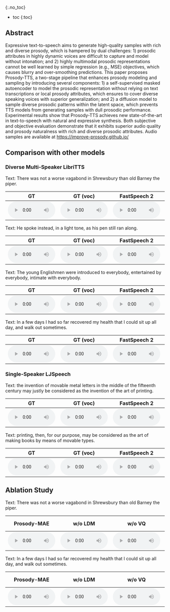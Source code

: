 

{:.no_toc}
* toc
{:toc}
## Abstract

  Expressive text-to-speech aims to generate high-quality samples with rich and diverse prosody, which is hampered by dual challenges: 1) prosodic attributes in highly dynamic voices are difficult to capture and model without intonation; and 2) highly multimodal prosodic representations cannot be well learned by simple regression (e.g., MSE) objectives, which causes blurry and over-smoothing predictions. This paper proposes Prosody-TTS, a two-stage pipeline that enhances prosody modeling and sampling by introducing several components: 1) a self-supervised masked autoencoder to model the prosodic representation without relying on text transcriptions or local prosody attributes, which ensures to cover diverse speaking voices with superior generalization; and 2) a diffusion model to sample diverse prosodic patterns within the latent space, which prevents TTS models from generating samples with dull prosodic performance. Experimental results show that Prosody-TTS achieves new state-of-the-art in text-to-speech with natural and expressive synthesis. Both subjective and objective evaluation demonstrate that it exhibits superior audio quality and prosody naturalness with rich and diverse prosodic attributes. Audio samples are available at https://improve-prosody.github.io/
## Comparison with other models



### Diverse Multi-Speaker LibriTTS


<ruby>Text: There was not a worse vagabond in Shrewsbury than old Barney the piper.</ruby>
<table>
	<thead>
		<tr>
			<th style="text-align: center">GT</th>
            <th style="text-align: center">GT (voc)</th>
			<th style="text-align: center">FastSpeech 2</th>
			<th style="text-align: center">Meta-StyleSpeech</th>
            <th style="text-align: center">Glow-TTS</th>
			<th style="text-align: center">Grad-TTS</th>
			<th style="text-align: center">YourTTS</th>
            <th style="text-align: center">Prosody-TTS</th>
		</tr>
	</thead>
	<tbody>
		<tr>
			<td style="text-align: center"><audio controls style="width: 150px;"><source src="wavs/LibriTTS/GT/001.wav" type="audio/wav"></audio></td>
			<td style="text-align: center"><audio controls style="width: 150px;"><source src="wavs/LibriTTS/GT(voc)/001.wav" type="audio/wav"></audio></td>
            <td style="text-align: center"><audio controls style="width: 150px;"><source src="wavs/LibriTTS/FastSpeech2/001.wav" type="audio/wav"></audio></td>
			<td style="text-align: center"><audio controls style="width: 150px;"><source src="wavs/LibriTTS/StyleSpeech/001.wav" type="audio/wav"></audio></td>
            <td style="text-align: center"><audio controls style="width: 150px;"><source src="wavs/LibriTTS/GlowTTS/001.wav" type="audio/wav"></audio></td>
			<td style="text-align: center"><audio controls style="width: 150px;"><source src="wavs/LibriTTS/Grad-TTS/001.wav" type="audio/wav"></audio></td>
            <td style="text-align: center"><audio controls style="width: 150px;"><source src="wavs/LibriTTS/YourTTS/001.wav" type="audio/wav"></audio></td>
            <td style="text-align: center"><audio controls style="width: 150px;"><source src="wavs/LibriTTS/Prosody-TTS/001.wav" type="audio/wav"></audio></td>
		</tr>
	</tbody>
</table>


<ruby>Text: He spoke instead, in a light tone, as his pen still ran along.</ruby>
<table>
	<thead>
		<tr>
			<th style="text-align: center">GT</th>
            <th style="text-align: center">GT (voc)</th>
			<th style="text-align: center">FastSpeech 2</th>
			<th style="text-align: center">Meta-StyleSpeech</th>
            <th style="text-align: center">Glow-TTS</th>
			<th style="text-align: center">Grad-TTS</th>
			<th style="text-align: center">YourTTS</th>
            <th style="text-align: center">Prosody-TTS</th>
		</tr>
	</thead>
	<tbody>
		<tr>
			<td style="text-align: center"><audio controls style="width: 150px;"><source src="wavs/LibriTTS/GT/004.wav" type="audio/wav"></audio></td>
			<td style="text-align: center"><audio controls style="width: 150px;"><source src="wavs/LibriTTS/GT(voc)/004.wav" type="audio/wav"></audio></td>
            <td style="text-align: center"><audio controls style="width: 150px;"><source src="wavs/LibriTTS/FastSpeech2/004.wav" type="audio/wav"></audio></td>
			<td style="text-align: center"><audio controls style="width: 150px;"><source src="wavs/LibriTTS/StyleSpeech/004.wav" type="audio/wav"></audio></td>
            <td style="text-align: center"><audio controls style="width: 150px;"><source src="wavs/LibriTTS/GlowTTS/004.wav" type="audio/wav"></audio></td>
			<td style="text-align: center"><audio controls style="width: 150px;"><source src="wavs/LibriTTS/Grad-TTS/004.wav" type="audio/wav"></audio></td>
            <td style="text-align: center"><audio controls style="width: 150px;"><source src="wavs/LibriTTS/YourTTS/004.wav" type="audio/wav"></audio></td>
            <td style="text-align: center"><audio controls style="width: 150px;"><source src="wavs/LibriTTS/Prosody-TTS/004.wav" type="audio/wav"></audio></td>
		</tr>
	</tbody>
</table>


<ruby>Text: The young Englishmen were introduced to everybody, entertained by everybody, intimate with everybody.</ruby>
<table>
	<thead>
		<tr>
			<th style="text-align: center">GT</th>
            <th style="text-align: center">GT (voc)</th>
			<th style="text-align: center">FastSpeech 2</th>
			<th style="text-align: center">Meta-StyleSpeech</th>
            <th style="text-align: center">Glow-TTS</th>
			<th style="text-align: center">Grad-TTS</th>
			<th style="text-align: center">YourTTS</th>
            <th style="text-align: center">Prosody-TTS</th>
		</tr>
	</thead>
	<tbody>
		<tr>
			<td style="text-align: center"><audio controls style="width: 150px;"><source src="wavs/LibriTTS/GT/003.wav" type="audio/wav"></audio></td>
			<td style="text-align: center"><audio controls style="width: 150px;"><source src="wavs/LibriTTS/GT(voc)/003.wav" type="audio/wav"></audio></td>
            <td style="text-align: center"><audio controls style="width: 150px;"><source src="wavs/LibriTTS/FastSpeech2/003.wav" type="audio/wav"></audio></td>
			<td style="text-align: center"><audio controls style="width: 150px;"><source src="wavs/LibriTTS/StyleSpeech/003.wav" type="audio/wav"></audio></td>
            <td style="text-align: center"><audio controls style="width: 150px;"><source src="wavs/LibriTTS/GlowTTS/003.wav" type="audio/wav"></audio></td>
			<td style="text-align: center"><audio controls style="width: 150px;"><source src="wavs/LibriTTS/Grad-TTS/003.wav" type="audio/wav"></audio></td>
            <td style="text-align: center"><audio controls style="width: 150px;"><source src="wavs/LibriTTS/YourTTS/003.wav" type="audio/wav"></audio></td>
            <td style="text-align: center"><audio controls style="width: 150px;"><source src="wavs/LibriTTS/Prosody-TTS/003.wav" type="audio/wav"></audio></td>
		</tr>
	</tbody>
</table>


<ruby>Text: In a few days I had so far recovered my health that I could sit up all day, and walk out sometimes.</ruby>
<table>
	<thead>
		<tr>
			<th style="text-align: center">GT</th>
            <th style="text-align: center">GT (voc)</th>
			<th style="text-align: center">FastSpeech 2</th>
			<th style="text-align: center">Meta-StyleSpeech</th>
            <th style="text-align: center">Glow-TTS</th>
			<th style="text-align: center">Grad-TTS</th>
			<th style="text-align: center">YourTTS</th>
            <th style="text-align: center">Prosody-TTS</th>
		</tr>
	</thead>
	<tbody>
		<tr>
			<td style="text-align: center"><audio controls style="width: 150px;"><source src="wavs/LibriTTS/GT/002.wav" type="audio/wav"></audio></td>
			<td style="text-align: center"><audio controls style="width: 150px;"><source src="wavs/LibriTTS/GT(voc)/002.wav" type="audio/wav"></audio></td>
            <td style="text-align: center"><audio controls style="width: 150px;"><source src="wavs/LibriTTS/FastSpeech2/002.wav" type="audio/wav"></audio></td>
			<td style="text-align: center"><audio controls style="width: 150px;"><source src="wavs/LibriTTS/StyleSpeech/002.wav" type="audio/wav"></audio></td>
            <td style="text-align: center"><audio controls style="width: 150px;"><source src="wavs/LibriTTS/GlowTTS/002.wav" type="audio/wav"></audio></td>
			<td style="text-align: center"><audio controls style="width: 150px;"><source src="wavs/LibriTTS/Grad-TTS/002.wav" type="audio/wav"></audio></td>
            <td style="text-align: center"><audio controls style="width: 150px;"><source src="wavs/LibriTTS/YourTTS/002.wav" type="audio/wav"></audio></td>
            <td style="text-align: center"><audio controls style="width: 150px;"><source src="wavs/LibriTTS/Prosody-TTS/002.wav" type="audio/wav"></audio></td>
		</tr>
	</tbody>
</table>



### Single-Speaker LJSpeech

<ruby>Text: the invention of movable metal letters in the middle of the fifteenth century may justly be considered as the invention of the art of printing. </ruby>

<table>
	<thead>
		<tr>
			<th style="text-align: center">GT</th>
            <th style="text-align: center">GT (voc)</th>
			<th style="text-align: center">FastSpeech 2</th>
			<th style="text-align: center">Meta-StyleSpeech</th>
            <th style="text-align: center">Glow-TTS</th>
			<th style="text-align: center">Grad-TTS</th>
			<th style="text-align: center">YourTTS</th>
            <th style="text-align: center">Prosody-TTS</th>
		</tr>
	</thead>
	<tbody>
		<tr>
			<td style="text-align: center"><audio controls style="width: 150px;"><source src="wavs/LJSpeech/GT/LJ001-0005.wav" type="audio/wav"></audio></td>
			<td style="text-align: center"><audio controls style="width: 150px;"><source src="wavs/LJSpeech/GT(voc)/LJ001-0005.wav" type="audio/wav"></audio></td>
            <td style="text-align: center"><audio controls style="width: 150px;"><source src="wavs/LJSpeech/FastSpeech2/LJ001-0005.wav" type="audio/wav"></audio></td>
			<td style="text-align: center"><audio controls style="width: 150px;"><source src="wavs/LJSpeech/StyleSpeech/LJ001-0005.wav" type="audio/wav"></audio></td>
            <td style="text-align: center"><audio controls style="width: 150px;"><source src="wavs/LJSpeech/GlowTTS/LJ001-0005.wav" type="audio/wav"></audio></td>
			<td style="text-align: center"><audio controls style="width: 150px;"><source src="wavs/LJSpeech/Grad-TTS/LJ001-0005.wav" type="audio/wav"></audio></td>
            <td style="text-align: center"><audio controls style="width: 150px;"><source src="wavs/LJSpeech/YourTTS/LJ001-0005.wav" type="audio/wav"></audio></td>
            <td style="text-align: center"><audio controls style="width: 150px;"><source src="wavs/LJSpeech/Prosody-TTS/LJ001-0005.wav" type="audio/wav"></audio></td>
		</tr>
	</tbody>
</table>


<ruby>Text: printing, then, for our purpose, may be considered as the art of making books by means of movable types. </ruby>

<table>
	<thead>
		<tr>
			<th style="text-align: center">GT</th>
            <th style="text-align: center">GT (voc)</th>
			<th style="text-align: center">FastSpeech 2</th>
			<th style="text-align: center">Meta-StyleSpeech</th>
            <th style="text-align: center">Glow-TTS</th>
			<th style="text-align: center">Grad-TTS</th>
			<th style="text-align: center">YourTTS</th>
            <th style="text-align: center">Prosody-TTS</th>
		</tr>
	</thead>
	<tbody>
		<tr>
			<td style="text-align: center"><audio controls style="width: 150px;"><source src="wavs/LJSpeech/GT/LJ001-0009.wav" type="audio/wav"></audio></td>
			<td style="text-align: center"><audio controls style="width: 150px;"><source src="wavs/LJSpeech/GT(voc)/LJ001-0009.wav" type="audio/wav"></audio></td>
            <td style="text-align: center"><audio controls style="width: 150px;"><source src="wavs/LJSpeech/FastSpeech2/LJ001-0009.wav" type="audio/wav"></audio></td>
			<td style="text-align: center"><audio controls style="width: 150px;"><source src="wavs/LJSpeech/StyleSpeech/LJ001-0009.wav" type="audio/wav"></audio></td>
            <td style="text-align: center"><audio controls style="width: 150px;"><source src="wavs/LJSpeech/GlowTTS/LJ001-0009.wav" type="audio/wav"></audio></td>
			<td style="text-align: center"><audio controls style="width: 150px;"><source src="wavs/LJSpeech/Grad-TTS/LJ001-0009.wav" type="audio/wav"></audio></td>
            <td style="text-align: center"><audio controls style="width: 150px;"><source src="wavs/LJSpeech/YourTTS/LJ001-0009.wav" type="audio/wav"></audio></td>
            <td style="text-align: center"><audio controls style="width: 150px;"><source src="wavs/LJSpeech/Prosody-TTS/LJ001-0009.wav" type="audio/wav"></audio></td>
		</tr>
	</tbody>
</table>

## Ablation Study
<ruby>Text: There was not a worse vagabond in Shrewsbury than old Barney the piper.</ruby>
<table>
	<thead>
		<tr>
            <th style="text-align: center">Prosody-MAE</th>
			<th style="text-align: center">w/o LDM</th>
			<th style="text-align: center">w/o VQ</th>
            <th style="text-align: center">Local Prosody</th>
			<th style="text-align: center">Variational Inference</th>
		</tr>
	</thead>
	<tbody>
		<tr>
			<td style="text-align: center"><audio controls style="width: 150px;"><source src="wavs/Ablation/Prosody-MAE/001.wav" type="audio/wav"></audio></td>
			<td style="text-align: center"><audio controls style="width: 150px;"><source src="wavs/Ablation/w_o_ldm/001.wav" type="audio/wav"></audio></td>
            <td style="text-align: center"><audio controls style="width: 150px;"><source src="wavs/Ablation/w_o_vq/001.wav" type="audio/wav"></audio></td>
            <td style="text-align: center"><audio controls style="width: 150px;"><source src="wavs/Ablation/LocalProsody/001.wav" type="audio/wav"></audio></td>
            <td style="text-align: center"><audio controls style="width: 150px;"><source src="wavs/Ablation/Variational/001.wav" type="audio/wav"></audio></td>
        </tr>
	</tbody>
</table>

<ruby>Text: In a few days I had so far recovered my health that I could sit up all day, and walk out sometimes.</ruby>
<table>
	<thead>
		<tr>
            <th style="text-align: center">Prosody-MAE</th>
			<th style="text-align: center">w/o LDM</th>
			<th style="text-align: center">w/o VQ</th>
            <th style="text-align: center">Local Prosody</th>
			<th style="text-align: center">Variational Inference</th>
		</tr>
	</thead>
	<tbody>
		<tr>
			<td style="text-align: center"><audio controls style="width: 150px;"><source src="wavs/Ablation/Prosody-MAE/002.wav" type="audio/wav"></audio></td>
			<td style="text-align: center"><audio controls style="width: 150px;"><source src="wavs/Ablation/w_o_ldm/002.wav" type="audio/wav"></audio></td>
            <td style="text-align: center"><audio controls style="width: 150px;"><source src="wavs/Ablation/w_o_vq/002.wav" type="audio/wav"></audio></td>
            <td style="text-align: center"><audio controls style="width: 150px;"><source src="wavs/Ablation/LocalProsody/002.wav" type="audio/wav"></audio></td>
            <td style="text-align: center"><audio controls style="width: 150px;"><source src="wavs/Ablation/Variational/002.wav" type="audio/wav"></audio></td>
        </tr>
	</tbody>
</table>


